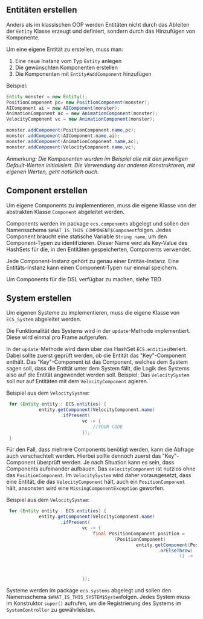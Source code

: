 ## Entitäten erstellen

Anders als im klassischen OOP werden Entitäten nicht durch das Ableiten der `Entity` Klasse erzeugt und definiert, sondern durch das Hinzufügen von Komponente.

Um eine eigene Entität zu erstellen, muss man:

1. Eine neue Instanz vom Typ `Entity` anlegen
2. Die gewünschten Komponenten erstellen
3. Die Komponenten mit `Entity#addComponent` hinzufügen

Beispiel: 
```java
Entity monster = new Entity();
PositionComponent pc= new PositionComponent(monster);
AIComponent ai = new AIComponent(monster);
AnimationComponent ac = new AnimationComponent(monster);
VelocityComponent vc = new AnimationComponent(monster);

monster.addComponent(PositionComponent.name,pc);
monster.addComponent(AIComponent.name,ai);
monster.addComponent(AnimationComponent.name,ac);
monster.addComponent(VelocityComponent.name,vc);
```

*Anmerkung: Die Komponenten wurden im Beispiel alle mit den jeweiligen Default-Werten initialisiert. Die Verwendung der anderen Konstruktoren, mit eigenen Werten, geht natürlich auch.* 

## Component erstellen
Um eigene Components zu implementieren, muss die eigene Klasse von der abstrakten Klasse  `Component` abgeleitet werden.

Components werden im package `ecs.components` abgelegt und sollen den Namensschema `$WHAT_IS_THIS_COMPONENT$Component`folgen.
Jedes Component braucht eine statische Variable `String name`, um den Component-Typen zu identifizieren. Dieser Name wird als Key-Value des HashSets für die, in den Entitäten gespeicherten, Components verwendet. 

Jede Component-Instanz gehört zu genau einer Entitäs-Instanz. Eine Entitäts-Instanz kann einen Component-Typen nur einmal speichern.

Um Components für die DSL verfügbar zu machen, siehe TBD

## System erstellen
Um eigenen Systeme zu implementieren, muss die eigene Klasse von `ECS_System` abgeleitet werden.

Die Funktionalität des Systems wird in der `update`-Methode implementiert. Diese wird einmal pro Frame aufgerufen.

In der `update`-Methode wird dann über das HashSet `ECS.entities`iteriert.
Dabei sollte zuerst geprüft werden, ob die Entität das "Key"-Component enthält. 
Das "Key"-Component ist das Component, welches dem System sagen soll, dass die Entität unter dem System fällt, die Logik des Systems also auf die Entität angewendet werden soll.
Beispiel: Das `VelocitySystem` soll nur auf Entitäten mit dem `VelocityComponent` agieren.

Beispiel aus dem `VelocitySystem`: 
```java
 for (Entity entity : ECS.entities) {
            entity.getComponent(VelocityComponent.name)
                    .ifPresent(
                            vc -> {
                                //YOUR CODE
                            });
 } 
```

Für den Fall, dass mehrere Components benötigt werden, kann die Abfrage auch verschachtelt werden. Hierbei sollte dennoch zuerst das "Key"-Component überprüft werden.
Je nach Situation kann es sein, dass Components aufeinander aufbauen. 
Das `VelocityComponent` ist nutzlos ohne das `PositionComponent`. 
Im `VelocitySystem` wird daher vorausgesetzt, dass eine Entität, die das `VelocityComponent` hält, auch ein `PositionComponent` hält, ansonsten wird eine `MissingComponentException` geworfen.

Beispiel aus dem `VelocitySystem`:
```java
 for (Entity entity : ECS.entities) {
            entity.getComponent(VelocityComponent.name)
                    .ifPresent(
                            vc -> {
                                final PositionComponent position =
                                        (PositionComponent)
                                                entity.getComponent(PositionComponent.name)
                                                        .orElseThrow(
                                                                () ->
                                                                        new MissingComponentException(
                                                                                "PositionComponent"));
                                                                                    //YOUR CODE
                            });
```


Systeme werden im package `ecs.systems` abgelegt und sollen den Namensschema `$WHAT_IS_THIS_SYSTEM$System`folgen.
Jedes System muss im Konstruktor `super()` aufrufen, um die Registrierung des Systems im `SystemController` zu gewährleisten. 